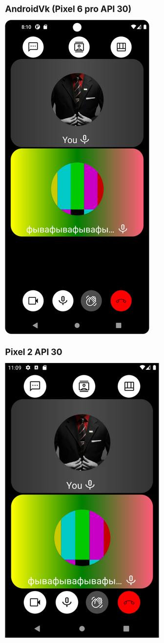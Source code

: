 # AndroidVk (Pixel 6 pro API 30)
![Пример работы](https://github.com/Mrak0bEss/AndroidVk/blob/main/pixel6pro30api.png)
# Pixel 2 API 30
![Пример работы](https://github.com/Mrak0bEss/AndroidVk/blob/main/pixel230api.png)
